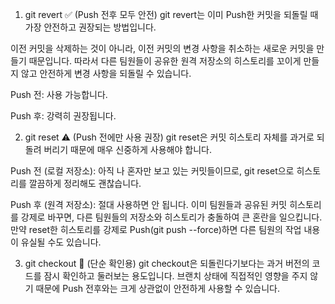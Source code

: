 1. git revert ✅ (Push 전후 모두 안전)
git revert는 이미 Push한 커밋을 되돌릴 때 가장 안전하고 권장되는 방법입니다.

이전 커밋을 삭제하는 것이 아니라, 이전 커밋의 변경 사항을 취소하는 새로운 커밋을 만들기 때문입니다. 따라서 다른 팀원들이 공유한 원격 저장소의 히스토리를 꼬이게 만들지 않고 안전하게 변경 사항을 되돌릴 수 있습니다.

Push 전: 사용 가능합니다.

Push 후: 강력히 권장됩니다.

2. git reset ⚠️ (Push 전에만 사용 권장)
git reset은 커밋 히스토리 자체를 과거로 되돌려 버리기 때문에 매우 신중하게 사용해야 합니다.

Push 전 (로컬 저장소): 아직 나 혼자만 보고 있는 커밋들이므로, git reset으로 히스토리를 깔끔하게 정리해도 괜찮습니다.

Push 후 (원격 저장소): 절대 사용하면 안 됩니다. 이미 팀원들과 공유된 커밋 히스토리를 강제로 바꾸면, 다른 팀원들의 저장소와 히스토리가 충돌하여 큰 혼란을 일으킵니다. 만약 reset한 히스토리를 강제로 Push(git push --force)하면 다른 팀원의 작업 내용이 유실될 수도 있습니다.

3. git checkout 🧐 (단순 확인용)
git checkout은 되돌린다기보다는 과거 버전의 코드를 잠시 확인하고 둘러보는 용도입니다. 브랜치 상태에 직접적인 영향을 주지 않기 때문에 Push 전후와는 크게 상관없이 안전하게 사용할 수 있습니다.
